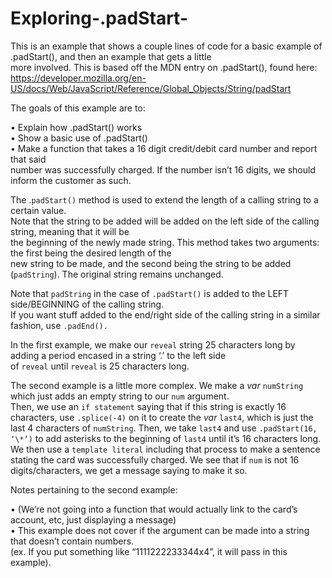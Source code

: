 # Exploring-.padStart-

This is an example that shows a couple lines of code for a basic example of .padStart(), and then an example that gets a little  
more involved. This is based off the MDN entry on .padStart(), found here:   
https://developer.mozilla.org/en-US/docs/Web/JavaScript/Reference/Global_Objects/String/padStart

The goals of this example are to:  
  
• Explain how .padStart() works  
• Show a basic use of .padStart()  
• Make a function that takes a 16 digit credit/debit card number and report that said   
number was successfully charged. If the number isn’t 16 digits, we should inform the customer as such. 

The .`padStart()` method is used to extend the length of a calling string to a certain value.   
Note that the string to be added will be added on the left side of the calling string, meaning that it will be   
the beginning of the newly made string. This method takes two arguments: the first being the desired length of the   
new string to be made, and the second being the string to be added (`padString`). The original string remains unchanged.  

Note that `padString` in the case of `.padStart()` is added to the LEFT side/BEGINNING of the calling string.   
If you want stuff added to the end/right side of the calling string in a similar fashion, use `.padEnd().`    

In the first example, we make our `reveal` string 25 characters long by adding a period encased in a string ‘.’  to the left side   
of `reveal` until `reveal` is 25 characters long.  

The second example is a little more complex. We make a <i>var</i> `numString` which just adds an empty string to our `num` argument.     
Then, we use an `if statement` saying that if this string is exactly 16 characters, use `.splice(-4)` on it to create the <i>var</i> `last4`, which is just the last 4 characters of `numString`. Then, we take `last4` and use `.padStart(16, ‘\*’)` to add asterisks to the   beginning of `last4` until it’s 16 characters long. We then use a `template literal` including that process to make a sentence stating the card was successfully charged. We see that if `num` is not 16 digits/characters, we get a message saying to make it so.  

Notes pertaining to the second example:  
  
• (We’re not going into a function that would actually link to the card’s account, etc, just displaying a message)  
• This example does not cover if the argument can be made into a string that doesn’t contain numbers.  
(ex. If you put something like “1111222233344x4”, it will pass in this example).
